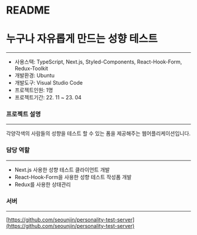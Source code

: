 # README

# 누구나 자유롭게 만드는 성향 테스트

---

- 사용스택: TypeScript, Next.js, Styled-Components, React-Hook-Form, Redux-Toolkit
- 개발환경: Ubuntu
- 개발도구: Visual Studio Code
- 프로젝트인원: 1명
- 프로젝트기간: 22. 11 ~ 23. 04

### 프로젝트 설명

---

각양각색의 사람들의 성향을 테스트 할 수 있는 폼을 제공해주는 웹어플리케이션입니다.

### 담당 역할

---

- Next.js 사용한 성향 테스트 클라이언트 개발
- React-Hook-Form을 사용한 성향 테스트 작성폼 개발
- Redux를 사용한 상태관리

### 서버

---

[https://github.com/seounjin/personality-test-server](https://github.com/seounjin/personality-test-server)